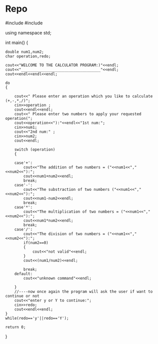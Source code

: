 # Repo
#include<iostream>
#include<cmath>
 
using namespace std;
 
int main()
{
    
    double num1,num2;
    char operation,redo;
    
    cout<<"WELCOME TO THE CALCULATOR PROGRAM:)"<<endl;
    cout<<"___________________________________"<<endl;
    cout<<endl<<endl<<endl;
   
    do
    {
       
        cout<<" Please enter an operation which you like to calculate (+,-,*,/)";
        cin>>operation ;
        cout<<endl<<endl;
        cout<<" Please enter two numbers to apply your requested operation(";
        cout<<operation<<"):"<<endl<<"1st num:";
        cin>>num1;
        cout<<"2nd num:" ;
        cin>>num2;
        cout<<endl;
        
        switch (operation)
        {
        
        case'+':
            cout<<"The addition of two numbers = ("<<num1<<","<<num2<<"):";
            cout<<num1+num2<<endl;
            break;
        case'-':
            cout<<"The substraction of two numbers ("<<num1<<","<<num2<<"):";
            cout<<num1-num2<<endl;
            break;
        case'*':
            cout<<"The multiplication of two numbers = ("<<num1<<","<<num2<<"):";
            cout<<num1*num2<<endl;
            break;
        case'/':
            cout<<"The division of two numbers = ("<<num1<<","<<num2<<"):";
            if(num2==0)
            {
                cout<<"not valid"<<endl;
            }
            cout<<(num1/num2)<<endl;
          
            break;
        default:
            cout<<"unknown command"<<endl;
 
        }
        //----now once again the program will ask the user if want to continue or not
        cout<<"enter y or Y to continue:";
        cin>>redo;
        cout<<endl<<endl;
    }
    while(redo=='y'||redo=='Y');
 
    return 0;
 
}
